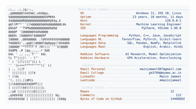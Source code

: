<picture>
  <source srcset="https://raw.githubusercontent.com/mmazinjameel/mmazinjameel/main/dark_mode.svg?v=1758060529" media="(prefers-color-scheme: dark)">
  <img src="https://raw.githubusercontent.com/mmazinjameel/mmazinjameel/main/light_mode.svg?v=1758060529">
</picture>
